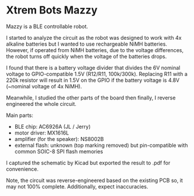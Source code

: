 # Xtrem Bots Mazzy

Mazzy is a BLE controllable robot.

I started to analyze the circuit as the robot was designed to work with 4x alkaline batteries but I wanted to use rechargeable NiMH batteries. However, if operated from NiMH batteries, due to the voltage differences, the robot turns off quickly when the voltage of the batteries drops.

I found that there is a battery voltage divider that divides the 6V nominal voltage to GPIO-compatible 1.5V (R12/R11, 100k/300k). Replacing R11 with a 220k resistor will result in 1.5V on the GPIO if the battery voltage is 4.8V (~nominal voltage of 4x NiMH).

Meanwhile, I studied the other parts of the board then finally, I reverse engineered the whole circuit.

Main parts:
- BLE chip: AC6926A (JL / Jerry)
- motor driver: MX1616L
- amplifier (for the speaker): NS8002B
- external flash: unknown (top marking removed) but pin-compatible with common SOIC-8 SPI flash memories

I captured the schematic by Kicad but exported the result to .pdf for convenience.

Note, the circuit was reverse-engineered based on the existing PCB so, it may not 100% complete. Additionally, expect inaccuracies.